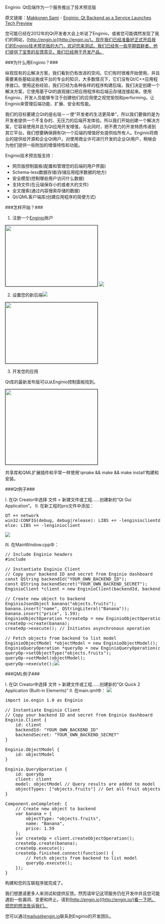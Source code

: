 Enginio: Qt后端作为一个服务推出了技术预览版

原文链接：[Makkonen Sami](http://blog.qt.digia.com/blog/author/samakkon/) - [Enginio: Qt Backend as a Service Launches Tech Preview](http://blog.qt.digia.com/blog/2013/04/25/enginio-qt-backend-as-a-service-launches-tech-preview/)

您可能已经在2012年的Qt开发者大会上听说了Enginio，或者您可能偶然发现了我们的网站，[http://engin.io](http://engin.io/)。现在我们已经准备好正式开启我们的Enginio技术预览版的大门，欢迎您来测试。我们已经有一些早期尝鲜者，他们提供了宝贵的反馈意见，我们已经用于开发产品。

###为什么用Enginio？###

纵观现有的云解决方案，我们看到仍有改进的空间。它们有时很难开始使用，并且需要某些基础设施或平台的专业的知识，大多数情况下，它们没有Qt/C++应用程序接口。使用这些经验，我们已经为各种各样的程序构建后端，我们决定创建一个解决方案，它使用基于Qt的直观接口把应用程序和后端云存储连接起来。使用Enginio，开发人员能够专注于创建他们的应用使之视觉愉悦和performing，让Enginio来管理后端功能、扩展、安全和性能。

我们的目标要建立Qt的座右铭－－使“开发者的生活更简单”，所以我们要做的是为开发者提供一个不复杂的、无压力的后端开发体验。所以我们开始创建一个解决方案，它容易使用并且为Qt应用开发增值，与此同时，把不费力的开发特质传递到其它平台。我们想要确保拥有Qt一个后端的增值好处提供给所有人。Enginio将商业的提供给开源和企业Qt用户。对使用商业许可进行开发的企业Qt用户，稍候会为他们提供一些附加的增值特性和功能。

Enginio技术预览版支持：


- 网页版控制面板(配置和管理您的后端的用户界面)
- Schema-less数据存储(存储应用程序数据的地方)
- 安全模型(控制哪些用户访问什么数据)
- 支持文件(在云端保存小的或者大的文件)
- 全文搜索(通过内容搜索存储的数据)
- Qt/QML客户端库(创建应用程序的简便方式)


###怎样开始？###

1. 注册一个[Enginio](http://engin.io/)账户

<img class="aligncenter  wp-image-35596" style="border: 1px solid black" src="http://blog.qt.digia.com/wp-content/uploads/2013/04/enginio_signup1-300x198.png" alt="" width="300" height="198" />
<img src="http://blog.qt.digia.com/wp-content/uploads/2013/04/enginio_dashboard.png" >

2. 设置您的新后端<img src="http://blog.qt.digia.com/wp-content/uploads/2013/04/enginio_dashboard.png" >

<img class="aligncenter  wp-image-35597" style="border: 1px solid black" src="http://blog.qt.digia.com/wp-content/uploads/2013/04/enginio_setup-300x198.png" alt="" width="300" height="198" />

3. 开发您的应用

Qt库的最新发布版可以从Enginio控制面板找到。

<img class="aligncenter size-medium wp-image-35603" style="border: 1px solid black" src="http://blog.qt.digia.com/wp-content/uploads/2013/04/enginio_dashboard-300x244.png" alt="" width="300" height="244" />

共享库和QML扩展插件和平常一样使用‘qmake && make && make install’构建和安装。

###Qt例子###

I. 在Qt Creator中选择 文件 > 新建文件或工程……创建新的“Qt Gui Application”。
II. 在新工程的pro文件中添加：

<pre>
QT += network
win32:CONFIG(debug, debug|release): LIBS += -lenginioclientd
else: LIBS += -lenginioclient
</pre><img src="http://blog.qt.digia.com/wp-content/uploads/2013/04/enginio_dashboard.png" >

III. 在MainWindow.cpp中：

<pre>
// Include Enginio headers
#include <Enginio/Enginio>
 
// Instantiate Enginio Client
// Copy your backend ID and secret from Enginio dashboard
const QString backendId("YOUR_OWN_BACKEND_ID");
const QString backendSecret("YOUR_OWN_BACKEND_SECRET");
EnginioClient *client = new EnginioClient(backendId, backendSecret);
 
// Create new object to backend
EnginioJsonObject banana("objects.fruits");
banana.insert("name", QStringLiteral("Banana"));
banana.insert("price", 1.59);
EnginioObjectOperation *createOp = new EnginioObjectOperation(client);
createOp->create(banana);
createOp->execute(); // Initiates asynchronous operation
 
// Fetch objects from backend to list model
EnginioObjectModel *objectModel = new EnginioObjectModel();
EnginioQueryOperation *queryOp = new EnginioQueryOperation(client);
queryOp->setObjectType("objects.fruits");
queryOp->setModel(objectModel);
queryOp->execute();<img src="http://blog.qt.digia.com/wp-content/uploads/2013/04/enginio_dashboard.png" >
</pre>

###QML例子###

I. 在Qt Creator中选择 文件 > 新建文件或工程……创建新的“Qt Quick 2 Application (Built-in Elements)”
II. 在main.qml中：
<img src="http://blog.qt.digia.com/wp-content/uploads/2013/04/enginio_dashboard.png" >
<pre>
import io.engin 1.0 as Enginio
 
// Instantiate Enginio Client
// Copy your backend ID and secret from Enginio dashboard
Enginio.Client {
    id: client
    backendId: "YOUR_OWN_BACKEND_ID"
    backendSecret: "YOUR_OWN_BACKEND_SECRET"
}
 
Enginio.ObjectModel {
    id: objectModel
}
 
Enginio.QueryOperation {
    id: queryOp
    client: client
    model: objectModel // Query results are added to model
    objectTypes: ["objects.fruits"] // Get all fruit objects
}
 
Component.onCompleted: {
    // Create new object to backend
    var banana = {
        objectType: "objects.fruits",
        name: "Banana",
        price: 1.59
    };
    var createOp = client.createObjectOperation();
    createOp.create(banana);
    createOp.execute();
    createOp.finished.connect(function() {
        // Fetch objects from backend to list model
        queryOp.execute();
    });
}
</pre>

构建和您的互联程序就完成了。

我们想邀请更多人来测试和提供反馈。然而请牢记这项服务仍在开发中并且您可能遇到一些漏洞、变更和终止。请到[http://engin.io](http://engin.io/)看一下吧。把您的想法告诉我们。

您可以通过[mailus@engin.io](mailus@engin.io)联系到Enginio的开发团队。
